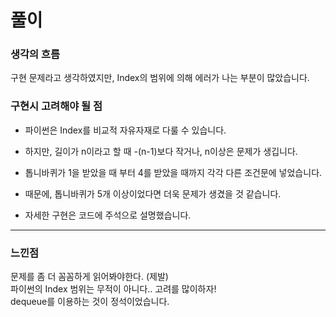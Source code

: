 # 풀이

### 생각의 흐름
구현 문제라고 생각하였지만, Index의 범위에 의해 에러가 나는 부분이 많았습니다.

### 구현시 고려해야 될 점
- 파이썬은 Index를 비교적 자유자재로 다룰 수 있습니다.
- 하지만, 길이가 n이라고 할 때 -(n-1)보다 작거나, n이상은 문제가 생깁니다.


- 톱니바퀴가 1을 받았을 때 부터 4를 받았을 때까지 각각 다른 조건문에 넣었습니다.
- 때문에, 톱니바퀴가 5개 이상이었다면 더욱 문제가 생겼을 것 같습니다.

- 자세한 구현은 코드에 주석으로 설명했습니다.
---

### 느낀점
문제를 좀 더 꼼꼼하게 읽어봐야한다. (제발)<br>
파이썬의 Index 범위는 무적이 아니다.. 고려를 많이하자!<br>
dequeue를 이용하는 것이 정석이었습니다.
